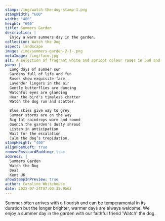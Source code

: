 ```yaml
---
stamp: /img/watch-the-dog-stamp-1.png
stampWidth: "600"
width: "400"
height: "600"
title: Summers Garden
description: |
  Enjoy a warm summers day in the garden.
collection: Watch the Dog
aspect: landscape
image: /img/summers-garden-2-1-.png
metaImage: /img/face.jpg
alt: A selection of fragrant white and apricot colour roses in bud and in bloom.
poem: |-
  Long days of summer sun
  Gardens full of life and fun
  Roses show exquisite fare 
  Lavender lingers in the air
  Gentle butterflies are dancing
  Watchful eyes are glancing
  Hear the bird's timeless chatter
  Watch the dog run and scatter.

  Blue skies give way to grey
  Summer storms are on the way
  Big fat raindrops warm and round
  Quench the garden's dusty shroud
  Listen in anticipation 
  Wait for the escalation
  Calm the dog’s trepidation.
stampHeight: "400"
alignPoemLeft: true
removePostcardPadding: true
address: |
  Summers Garden
  Watch the Dog
  Deal
  Kent UK
showStampInPreview: true
author: Caroline Whitehouse
date: 2022-07-24T07:00:35.956Z
---
```

Summer often arrives with a flourish and can be temperamental in its duration but the longer brighter, warmer days are always welcome. We enjoy a summer day in the garden with our faithful friend 'Watch' the dog.